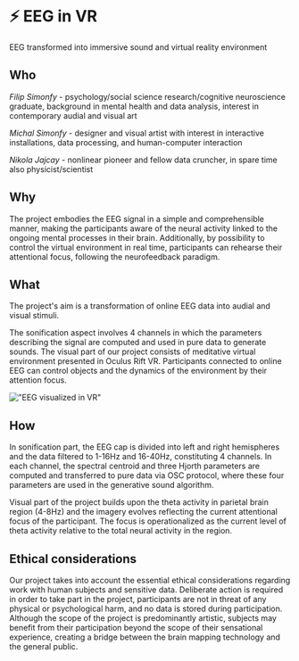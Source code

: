 # ⚡️ EEG in VR
EEG transformed into immersive sound and virtual reality environment


## Who
*Filip Simonfy* - psychology/social science research/cognitive neuroscience graduate, background in mental health and data analysis, interest in contemporary audial and visual art

*Michal Simonfy* - designer and visual artist with interest in interactive installations, data processing, and human-computer interaction

*Nikola Jajcay* - nonlinear pioneer and fellow data cruncher, in spare time also physicist/scientist 


## Why
The project embodies the EEG signal in a simple and comprehensible manner, making the participants aware of the neural activity linked to the ongoing mental processes in their brain. Additionally, by possibility to control the virtual environment in real time, participants can rehearse their attentional focus, following the neurofeedback paradigm.


## What
The project's aim is a transformation of online EEG data into audial and visual stimuli.

The sonification aspect involves 4 channels in which the parameters describing the signal are computed and used in pure data to generate sounds. The visual part of our project consists of meditative virtual environment presented in Oculus Rift VR. Participants connected to online EEG can control objects and the dynamics of the environment by their attention focus.

!["EEG visualized in VR"](http://i.imgur.com/50S32GZ.jpg)


## How

In sonification part, the EEG cap is divided into left and right hemispheres and the data filtered to 1-16Hz and 16-40Hz, constituting 4 channels. In each channel, the spectral centroid and three Hjorth parameters are computed and transferred to pure data via OSC protocol, where these four parameters are used in the generative sound algorithm.

Visual part of the project builds upon the theta activity in parietal brain region (4-8Hz) and the imagery evolves reflecting the current attentional focus of the participant. The focus is operationalized as the current level of theta activity relative to the total neural activity in the region.


## Ethical considerations

Our project takes into account the essential ethical considerations regarding work with human subjects and sensitive data. Deliberate action is required in order to take part in the project, participants are not in threat of any physical or psychological harm, and no data is stored during participation. Although the scope of the project is predominantly artistic, subjects may benefit from their participation beyond the scope of their sensational experience, creating a bridge between the brain mapping technology and the general public.  
